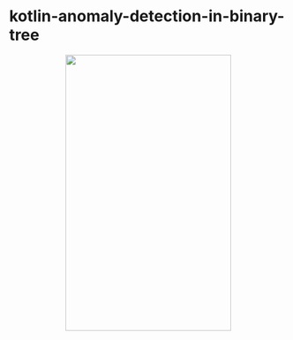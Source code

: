 # kotlin-anomaly-detection-in-binary-tree

<p align="center">
  <img width="300" height="500" src="https://user-images.githubusercontent.com/36104238/119052317-1794e400-b9cd-11eb-9a81-0baeb54b51b2.gif">
</p>

